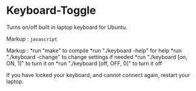 # Keyboard-Toggle
Turns on/off built in laptop keyboard for Ubuntu. 

Markup : ```javascript
         ```

Markup : *run "make" to compile
*run "./keyboard -help" for help
*run "./keyboard -change" to change settings if needed
*run "./keyboard [on, ON, 1]" to turn it on
*run "./keyboard [off, OFF, 0]" to turn it off


If you have locked your keyboard, and cannot
connect again, restart your laptop.
